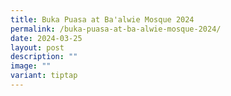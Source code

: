 ```yaml
---
title: Buka Puasa at Ba'alwie Mosque 2024
permalink: /buka-puasa-at-ba-alwie-mosque-2024/
date: 2024-03-25
layout: post
description: ""
image: ""
variant: tiptap
---
```

